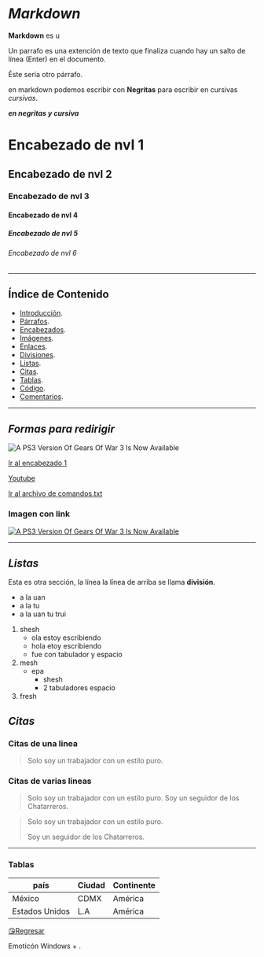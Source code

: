 # _Markdown_

**Markdown** es u

Un parrafo es una extención de texto que finaliza cuando hay un salto de línea (Enter) en el documento.

Éste sería otro párrafo.

en markdown podemos escribir con **Negritas** para escribir en cursivas _cursivas_.

**_en negritas y cursiva_**

# Encabezado de nvl 1
## Encabezado de nvl 2
### Encabezado de nvl 3
#### Encabezado de nvl 4
##### Encabezado de nvl 5
###### Encabezado de nvl 6

---

## Índice de Contenido

- [Introducción](#markdown).
- [Párrafos](#párrafos).
- [Encabezados](#encabezados).
- [Imágenes](#imágenes).
- [Enlaces](#enlaces).
- [Divisiones](#divisiones).
- [Listas](#listas).
- [Citas](#citas).
- [Tablas](#tablas).
- [Código](#código).
- [Comentarios](#comentarios).

---

## *Formas para redirigir*

![A PS3 Version Of Gears Of War 3 Is Now Available](https://i.kinja-img.com/image/upload/c_fit,q_60,w_645/65a570d0f3e7b4898ea1a87c60bf68c5.jpg)

[Ir al encabezado 1](#encabezado-de-nvl-1)

[Youtube](https://youtu.be/4Lsbg4tq9-Q?si=Sf9eDQWEMaEf71ED)

[Ir al archivo de comandos.txt](Mondongo.txt)

### **Imagen con link**

[![A PS3 Version Of Gears Of War 3 Is Now Available](https://i.kinja-img.com/image/upload/c_fit,q_60,w_645/65a570d0f3e7b4898ea1a87c60bf68c5.jpg)](https://www.google.com/search?sca_esv=19239ae0a447a3b4&sxsrf=ACQVn0-zX2vsBTX5VbusIb06xCUoUPYxJg:1708443845620&q=gears+of+war+3&tbm=isch&source=lnms&sa=X&ved=2ahUKEwi2uaWkobqEAxXEJUQIHRmsAAMQ0pQJegQIDBAB&biw=1536&bih=730&dpr=1.25#imgrc=QPbPJbXpWuBh2M)

---

## *Listas*

Esta es otra sección, la línea la línea de arriba se llama **división**.

- a la uan
- a la tu
- a la uan tu trui

1. shesh
   - ola estoy escribiendo
   - hola etoy escribiendo
   - fue con tabulador y espacio
2. mesh
   - epa
     - shesh
     - 2 tabuladores espacio 
3. fresh

## *Citas*

### Citas de una linea


>Solo soy un trabajador con un estilo puro.

### Citas de varias lineas

>Solo soy un trabajador con un estilo puro.
>Soy un seguidor de los Chatarreros.

>Solo soy un trabajador con un estilo puro.
>
>Soy un seguidor de los Chatarreros.

---

### Tablas

| país    | Ciudad | Continente |
| ------  | ------ | ---------- |
| México  | CDMX   | América    |
| Estados Unidos  | L.A | América |


[😘Regresar](#markdown)

Emoticón Windows + .
